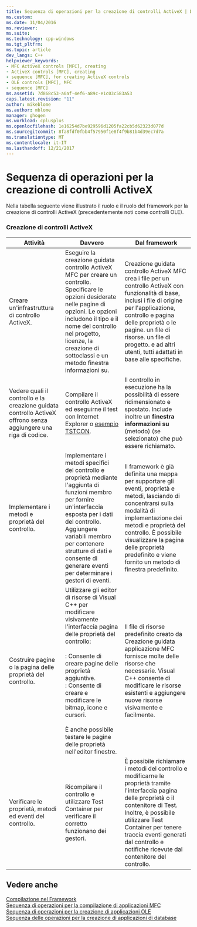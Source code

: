 ```yaml
---
title: Sequenza di operazioni per la creazione di controlli ActiveX | Documenti Microsoft
ms.custom: 
ms.date: 11/04/2016
ms.reviewer: 
ms.suite: 
ms.technology: cpp-windows
ms.tgt_pltfrm: 
ms.topic: article
dev_langs: C++
helpviewer_keywords:
- MFC ActiveX controls [MFC], creating
- ActiveX controls [MFC], creating
- sequence [MFC], for creating ActiveX controls
- OLE controls [MFC], MFC
- sequence [MFC]
ms.assetid: 7d868c53-a0af-4ef6-a89c-e1c03c583a53
caps.latest.revision: "11"
author: mikeblome
ms.author: mblome
manager: ghogen
ms.workload: cplusplus
ms.openlocfilehash: 1e16254d7be929596d1205fa22cb5d62323d077d
ms.sourcegitcommit: 8fa8fdf0fbb4f57950f1e8f4f9b81b4d39ec7d7a
ms.translationtype: MT
ms.contentlocale: it-IT
ms.lasthandoff: 12/21/2017
---
```

# <a name="sequence-of-operations-for-creating-activex-controls"></a>Sequenza di operazioni per la creazione di controlli ActiveX
Nella tabella seguente viene illustrato il ruolo e il ruolo del framework per la creazione di controlli ActiveX (precedentemente noti come controlli OLE).  
  
### <a name="creating-activex-controls"></a>Creazione di controlli ActiveX  
  
|Attività|Davvero|Dal framework|  
|----------|------------|------------------------|  
|Creare un'infrastruttura di controllo ActiveX.|Eseguire la creazione guidata controllo ActiveX MFC per creare un controllo. Specificare le opzioni desiderate nelle pagine di opzioni. Le opzioni includono il tipo e il nome del controllo nel progetto, licenze, la creazione di sottoclassi e un metodo finestra informazioni su.|Creazione guidata controllo ActiveX MFC crea i file per un controllo ActiveX con funzionalità di base, inclusi i file di origine per l'applicazione, controllo e pagina delle proprietà o le pagine. un file di risorse. un file di progetto. e ad altri utenti, tutti adattati in base alle specifiche.|  
|Vedere quali il controllo e la creazione guidata controllo ActiveX offrono senza aggiungere una riga di codice.|Compilare il controllo ActiveX ed eseguirne il test con Internet Explorer o [esempio TSTCON](../visual-cpp-samples.md).|Il controllo in esecuzione ha la possibilità di essere ridimensionato e spostato. Include inoltre un **finestra informazioni su** (metodo) (se selezionato) che può essere richiamato.|  
|Implementare i metodi e proprietà del controllo.|Implementare i metodi specifici del controllo e proprietà mediante l'aggiunta di funzioni membro per fornire un'interfaccia esposta per i dati del controllo. Aggiungere variabili membro per contenere strutture di dati e consente di generare eventi per determinare i gestori di eventi.|Il framework è già definita una mappa per supportare gli eventi, proprietà e metodi, lasciando di concentrarsi sulla modalità di implementazione dei metodi e proprietà del controllo. È possibile visualizzare la pagina delle proprietà predefinito e viene fornito un metodo di finestra predefinito.|  
|Costruire pagine o la pagina delle proprietà del controllo.|Utilizzare gli editor di risorse di Visual C++ per modificare visivamente l'interfaccia pagina delle proprietà del controllo:<br /><br /> : Consente di creare pagine delle proprietà aggiuntive.<br />: Consente di creare e modificare le bitmap, icone e cursori.<br /><br /> È anche possibile testare le pagine delle proprietà nell'editor finestre.|Il file di risorse predefinito creato da Creazione guidata applicazione MFC fornisce molte delle risorse che necessarie. Visual C++ consente di modificare le risorse esistenti e aggiungere nuove risorse visivamente e facilmente.|  
|Verificare le proprietà, metodi ed eventi del controllo.|Ricompilare il controllo e utilizzare Test Container per verificare il corretto funzionano dei gestori.|È possibile richiamare i metodi del controllo e modificarne le proprietà tramite l'interfaccia pagina delle proprietà o il contenitore di Test. Inoltre, è possibile utilizzare Test Container per tenere traccia eventi generati dal controllo e notifiche ricevute dal contenitore del controllo.|  
  
## <a name="see-also"></a>Vedere anche  
 [Compilazione nel Framework](../mfc/building-on-the-framework.md)   
 [Sequenza di operazioni per la compilazione di applicazioni MFC](../mfc/sequence-of-operations-for-building-mfc-applications.md)   
 [Sequenza di operazioni per la creazione di applicazioni OLE](../mfc/sequence-of-operations-for-creating-ole-applications.md)   
 [Sequenza delle operazioni per la creazione di applicazioni di database](../mfc/sequence-of-operations-for-creating-database-applications.md)

